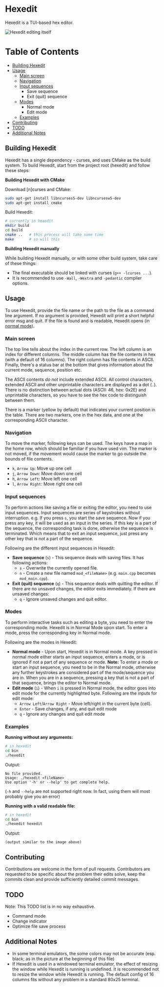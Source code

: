 # Hexedit
Hexedit is a TUI-based hex editor.

![Hexedit editing itself](https://github.com/dcdeepesh/hexedit/blob/master/Documentation/images/Home.png)

# Table of Contents
- [Building Hexedit](#building-hexedit)
- [Usage](#usage)
  - [Main screen](#main-screen)
  - [Navigation](#navigation)
  - [Input sequences](#input-sequences)
    - Save sequence
    - Exit (quit) sequence
  - [Modes](#modes)
    - Normal mode
    - Edit mode
  - [Examples](#examples)
- [Contributing](#contributing)
- [TODO](#todo)
- [Additional Notes](#additional-notes)

## Building Hexedit
Hexedit has a single dependency - curses, and uses CMake as the build system.
To build Hexedit, start from the project root (hexedit) and follow these steps:

**Building Hexedit with CMake**

Download [n]curses and CMake:
```sh
sudo apt-get install libncurses5-dev libncursesw5-dev
sudo apt-get install cmake
```

Build Hexedit:
```sh
# currently in hexedit
mkdir build
cd build
cmake ..   # this process will take some time
make       # so will this
```

**Building Hexedit manually**

While building Hexedit manually, or with some other build system, take care of these things:
- The final executable should be linked with curses (`g++ -lcurses ...`).
- It is recommended to use `-Wall`, `-Wextra` and `-pedantic` compiler options.

## Usage
To use Hexedit, provide the file name or the path to the file as a command line argument.
If no argument is provided, Hexedit will print a short helpful error msg and quit.
If the file is found and is readable, Hexedit opens (in [normal mode](#modes)).

### Main screen
The top line tells about the index in the current row.
The left column is an index for different columns.
The middle column has the file contents in hex (with a default of 16 columns).
The right column has file contents in ASCII.
Finally, there's a status bar at the bottom that gives information about the current mode, sequence, position etc.

The ASCII contents *do not* include extended ASCII.
All control characters, extended ASCII and other unprintable characters are displayed as a dot (`.`).
There is no distinction between actual dots (ASCII: 46, hex: 0x2E) and unprintable characters,
so you have to see the hex code to distinguish between them.

There is a marker (yellow by default) that indicates your current position in the table.
There are two markers, one in the hex data, and one at the corresponding ASCII character.

### Navigation
To move the marker, following keys can be used.
The keys have a map in the home row, which should be familiar if you have used vim.
The marker is not moved, if the movement would cause the marker to go outside the bounds of file contents.

- `k`, `Arrow Up`: Move up one cell
- `j`, `Arrow Down`: Move down one cell
- `h`, `Arrow Left`: Move left one cell
- `l`, `Arrow Right`: Move right one cell

### Input sequences
To perform actions like saving a file or exiting the editor, you need to use input sequences.
Input sequences are series of keystrokes without interruption.
e.g. If you press `s`, you start the save sequence.
Now if you press any key, it will be used as an input in the series.
If this key is a part of the sequence, the corresponding task is done, otherwise the sequence is terminated.
Which means that to exit an input sequence, just press any other key that is not a part of the sequence.

Following are the different input sequences in Hexedit:
- **Save sequence** (`s`) - This sequence deals with saving files. It has following actions:
  - `s` - Overwrite the currently opened file.
  - `n` - Create a new file named `mod_<fileName>` (e.g. `main.cpp` becomes `mod_main.cpp`).
- **Exit (quit) sequence** (`q`) - This sequence deals with quitting the editor.
If there are no unsaved changes, the editor exits immediately. If there are unsaved changes:
  - `q` - Ignore unsaved changes and quit editor.

### Modes
To perform interactive tasks such as editing a byte, you need to enter the corresponding mode.
Hexedit is in Normal Mode upon start.
To enter a mode, press the corresponding key in Normal mode.

Following are the modes in Hexedit:
- **Normal mode** - Upon start, Hexedit is in Normal mode.
A key pressed in normal mode either starts an input sequence, enters a mode, or is ignored if not a part of any sequence or mode.
**Note:** To enter a mode or start an input sequence, you need to be in the Normal mode, otherwise any further keystrokes are
considered part of the mode/sequence you are in. When you are in a sequence, pressing a key that is not a part of that sequence, brings the
editor to Normal mode.
- **Edit mode** (`i`) - When `i` is pressed in Normal mode, the editor goes into edit mode for the currently highlighted byte.
Following are the inputs for edit mode:
  - `Arrow Left`/`Arrow Right` - Move left/right in the current byte (cell).
  - `Enter` - Save changes, if any, and quit edit mode
  - `q` - Ignore any changes and quit edit mode
  
### Examples
**Running without any arguments:**
```sh
# in hexedit
cd bin
./hexedit
```
Output:
```
No file provided.
Usage: ./hexedit <fileName>
Use option '-h' or --help' to get complete help.
```
(`-h` and `--help` are not supported right now. In fact, using them will most probably give you an error)

**Running with a valid readable file:**
```sh
# in hexedit
cd bin
./hexedit hexedit
```
Output:
```
(output similar to the image above)
```

## Contributing
Contributions are welcome in the form of pull requests.
Contributors are requested to be specific about the problem their edits solve, 
keep the commits clean and provide sufficiently detailed commit messages.

## TODO
Note: This TODO list is in no way exhaustive.

- Command mode
- Change indicator
- Optimize file save process

## Additional Notes
- In some terminal emulators, the some colors may not be accurate (esp. black; as in the picture at the beginning of this file)
- If Hexedit is used in a windowed terminal emulator, the effect of resizing the window while Hexedit is running is undefined.
It is recommended not to resize the window while Hexedit is running.
The default config of 16 columns fits without any problem in a standard 80x25 terminal.
